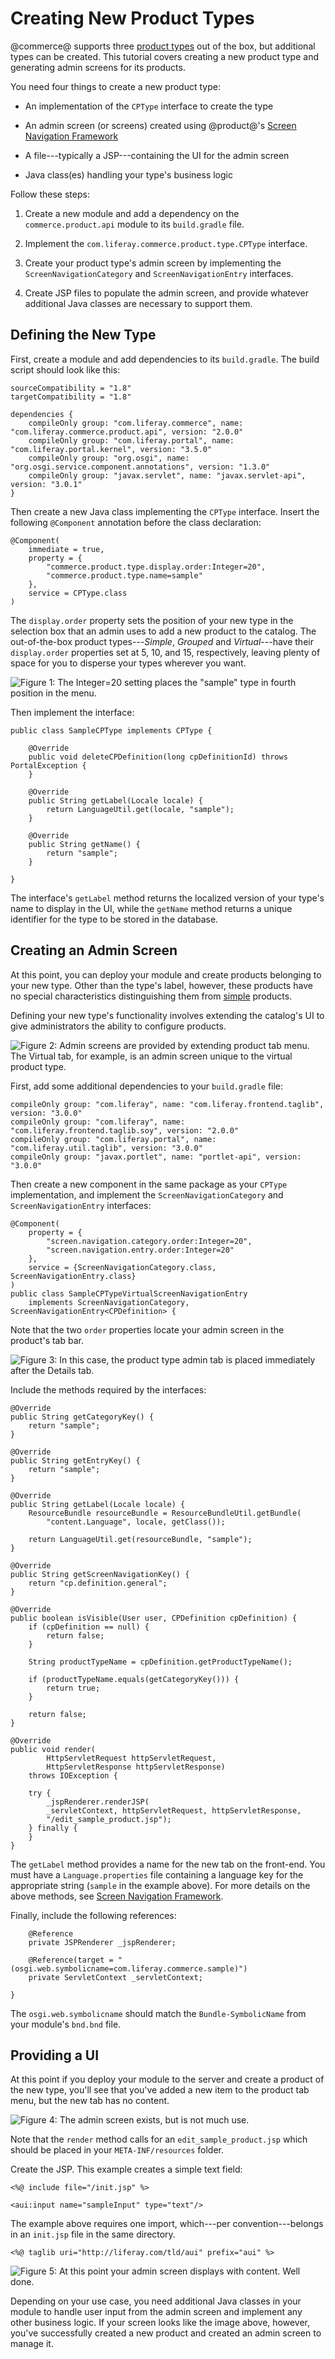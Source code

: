 # Creating New Product Types [](id=creating-new-product-types)

@commerce@ supports three 
[product types](/web/commerce/documentation/-/knowledge_base/1-0/product-types) 
out of the box, but additional types can be created. This tutorial covers
creating a new product type and generating admin screens for its products.

You need four things to create a new product type:

-  An implementation of the `CPType` interface to create the type

-  An admin screen (or screens) created using @product@'s 
[Screen Navigation Framework](/develop/tutorials/-/knowledge_base/7-1/screen-navigation-framework)

-  A file---typically a JSP---containing the UI for the admin screen

-  Java class(es) handling your type's business logic

Follow these steps:

1.  Create a new module and add a dependency on the `commerce.product.api` module
    to its `build.gradle` file.

2.  Implement the `com.liferay.commerce.product.type.CPType` interface.

3.  Create your product type's admin screen by implementing the
    `ScreenNavigationCategory` and `ScreenNavigationEntry` interfaces. 

4.  Create JSP files to populate the admin screen, and provide whatever
    additional Java classes are necessary to support them.

## Defining the New Type [](id=defining-the-new-type)

First, create a module and add dependencies to its `build.gradle`. The build
script should look like this:

    sourceCompatibility = "1.8"
    targetCompatibility = "1.8"

    dependencies {
        compileOnly group: "com.liferay.commerce", name: "com.liferay.commerce.product.api", version: "2.0.0"
        compileOnly group: "com.liferay.portal", name: "com.liferay.portal.kernel", version: "3.5.0"
        compileOnly group: "org.osgi", name: "org.osgi.service.component.annotations", version: "1.3.0"
        compileOnly group: "javax.servlet", name: "javax.servlet-api", version: "3.0.1"
    }

Then create a new Java class implementing the `CPType` interface. Insert the
following `@Component` annotation before the class declaration:

    @Component(
        immediate = true,
        property = {
            "commerce.product.type.display.order:Integer=20",
            "commerce.product.type.name=sample"
        },
        service = CPType.class
    )

The `display.order` property sets the position of your new type in the selection
box that an admin uses to add a new product to the catalog. The out-of-the-box
product types---*Simple*, *Grouped* and *Virtual*---have their `display.order`
properties set at 5, 10, and 15, respectively, leaving plenty of space for you
to disperse your types wherever you want.

![Figure 1: The `Integer=20` setting places the "sample" type in fourth position in the menu.](../images/commerce-cptype-menu.png)

Then implement the interface: 

    public class SampleCPType implements CPType {

        @Override
        public void deleteCPDefinition(long cpDefinitionId) throws PortalException {
        }

        @Override
        public String getLabel(Locale locale) {
            return LanguageUtil.get(locale, "sample");
        }

        @Override
        public String getName() {
            return "sample";
        }

    }

The interface's `getLabel` method returns the localized version of your type's
name to display in the UI, while the `getName` method returns a unique
identifier for the type to be stored in the database.

## Creating an Admin Screen[](id=providing-the-types-functionality)

At this point, you can deploy your module and create products belonging to your
new type. Other than the type's label, however, these products have no special
characteristics distinguishing them from
[simple](/web/commerce/documentation/-/knowledge_base/1-0/product-types)
products. 

Defining your new type's functionality involves extending the catalog's UI to
give administrators the ability to configure products.

![Figure 2: Admin screens are provided by extending product tab menu. The *Virtual* tab, for example, is an admin screen unique to the virtual product type.](../images/cptype-tab-menu.png)

First, add some additional dependencies to your `build.gradle` file:

    compileOnly group: "com.liferay", name: "com.liferay.frontend.taglib", version: "3.0.0"
    compileOnly group: "com.liferay", name: "com.liferay.frontend.taglib.soy", version: "2.0.0"
    compileOnly group: "com.liferay.portal", name: "com.liferay.util.taglib", version: "3.0.0"
    compileOnly group: "javax.portlet", name: "portlet-api", version: "3.0.0"

Then create a new component in the same package as your `CPType` implementation,
and implement the `ScreenNavigationCategory` and `ScreenNavigationEntry`
interfaces:

    @Component(
        property = {
            "screen.navigation.category.order:Integer=20",
            "screen.navigation.entry.order:Integer=20"
        },
        service = {ScreenNavigationCategory.class, ScreenNavigationEntry.class}
    )
    public class SampleCPTypeVirtualScreenNavigationEntry
        implements ScreenNavigationCategory, ScreenNavigationEntry<CPDefinition> {

Note that the two `order` properties locate your admin screen in the product's
tab bar.

![Figure 3: In this case, the product type admin tab is placed immediately after the *Details* tab.](../images/cptype-tab-menu-2.png)

Include the methods required by the interfaces:

    @Override
    public String getCategoryKey() {
        return "sample";
    }

    @Override
    public String getEntryKey() {
        return "sample";
    }

    @Override
    public String getLabel(Locale locale) {
        ResourceBundle resourceBundle = ResourceBundleUtil.getBundle(
            "content.Language", locale, getClass());

        return LanguageUtil.get(resourceBundle, "sample");
    }

    @Override
    public String getScreenNavigationKey() {
        return "cp.definition.general";
    }

    @Override
    public boolean isVisible(User user, CPDefinition cpDefinition) {
        if (cpDefinition == null) {
            return false;
        }

        String productTypeName = cpDefinition.getProductTypeName();

        if (productTypeName.equals(getCategoryKey())) {
            return true;
        }

        return false;
    }

    @Override
    public void render(
            HttpServletRequest httpServletRequest,
            HttpServletResponse httpServletResponse)
        throws IOException {

        try {
            _jspRenderer.renderJSP(
            _servletContext, httpServletRequest, httpServletResponse,
            "/edit_sample_product.jsp");
        } finally {
        }
    }

The `getLabel` method provides a name for the new tab on the front-end. You must
have a `Language.properties` file containing a language key for the appropriate
string (`sample` in the example above). For more details on the above methods,
see 
[Screen Navigation Framework](/develop/tutorials/-/knowledge_base/7-1/screen-navigation-framework).

Finally, include the following references:

        @Reference
        private JSPRenderer _jspRenderer;

        @Reference(target = "(osgi.web.symbolicname=com.liferay.commerce.sample)")
        private ServletContext _servletContext;

    }

The `osgi.web.symbolicname` should match the `Bundle-SymbolicName` from your
module's `bnd.bnd` file.

## Providing a UI [](id=providing-a-ui)

At this point if you deploy your module to the server and create a product of
the new type, you'll see that you've added a new item to the product tab menu,
but the new tab has no content.

![Figure 4: The admin screen exists, but is not much use.](../images/cptype-empty-tab.png)

Note that the `render` method calls for an `edit_sample_product.jsp` which
should be placed in your `META-INF/resources` folder.

Create the JSP. This example creates a simple text field:

    <%@ include file="/init.jsp" %>

    <aui:input name="sampleInput" type="text"/>

The example above requires one import, which---per convention---belongs in an
`init.jsp` file in the same directory.

    <%@ taglib uri="http://liferay.com/tld/aui" prefix="aui" %>

![Figure 5: At this point your admin screen displays with content. Well done.](../images/cptype-full-tab.png)

Depending on your use case, you need additional Java classes in your module to
handle user input from the admin screen and implement any other business logic.
If your screen looks like the image above, however, you've successfully created
a new product and created an admin screen to manage it.
